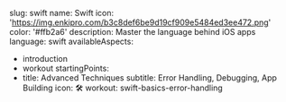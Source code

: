 slug: swift
name: Swift
icon: 'https://img.enkipro.com/b3c8def6be9d19cf909e5484ed3ee472.png'
color: '#ffb2a6'
description: Master the language behind iOS apps
language: swift
availableAspects:
  - introduction
  - workout
startingPoints:
  - title: Advanced Techniques
    subtitle: Error Handling, Debugging, App Building
    icon: 🛠️
    workout: swift-basics-error-handling
